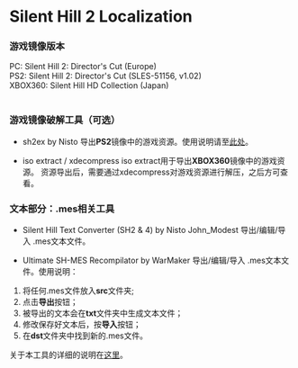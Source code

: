 # Silent Hill 2 Localization



### 游戏镜像版本

PC: Silent Hill 2: Director's Cut (Europe)<br />
PS2: Silent Hill 2: Director's Cut (SLES-51156, v1.02)<br />
XBOX360: Silent Hill HD Collection (Japan)<br />
<br />

### 游戏镜像破解工具（可选）

* sh2ex by Nisto
 导出**PS2**镜像中的游戏资源。使用说明请至[此处](https://github.com/Nisto/sh2ex)。
 
* iso extract / xdecompress
 iso extract用于导出**XBOX360**镜像中的游戏资源。
 资源导出后，需要通过xdecompress对游戏资源进行解压，之后方可查看。
 
 
### 文本部分：.mes相关工具

* Silent Hill Text Converter (SH2 & 4) by Nisto John_Modest
 导出/编辑/导入 .mes文本文件。
 
* Ultimate SH-MES Recompilator by WarMaker
 导出/编辑/导入 .mes文本文件。使用说明：
 1. 将任何.mes文件放入**src**文件夹;
 2. 点击**导出**按钮；
 3. 被导出的文本会在**txt**文件夹中生成文本文件；
 4. 修改保存好文本后，按**导入**按钮；
 5. 在**dst**文件夹中找到新的.mes文件。
 
 关于本工具的详细的说明在[这里](http://hometown.sh/forum/viewtopic.php?f=2&t=7996)。
